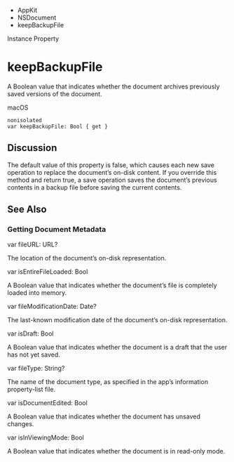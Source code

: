 

- AppKit
- NSDocument
-  keepBackupFile 

Instance Property

# keepBackupFile

A Boolean value that indicates whether the document archives previously saved versions of the document.

macOS

``` source
nonisolated
var keepBackupFile: Bool { get }
```

## Discussion

The default value of this property is false, which causes each new save operation to replace the document’s on-disk content. If you override this method and return true, a save operation saves the document’s previous contents in a backup file before saving the current contents.

## See Also

### Getting Document Metadata

var fileURL: URL?

The location of the document’s on-disk representation.

var isEntireFileLoaded: Bool

A Boolean value that indicates whether the document’s file is completely loaded into memory.

var fileModificationDate: Date?

The last-known modification date of the document’s on-disk representation.

var isDraft: Bool

A Boolean value that indicates whether the document is a draft that the user has not yet saved.

var fileType: String?

The name of the document type, as specified in the app’s information property-list file.

var isDocumentEdited: Bool

A Boolean value that indicates whether the document has unsaved changes.

var isInViewingMode: Bool

A Boolean value that indicates whether the document is in read-only mode.

